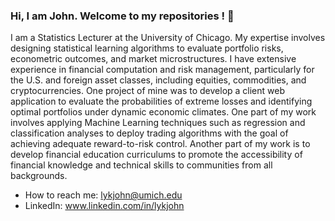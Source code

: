### Hi, I am John. Welcome to my repositories ! 👋

I am a Statistics Lecturer at the University of Chicago. My expertise involves designing statistical learning algorithms to evaluate portfolio risks, econometric outcomes, and market microstructures. I have extensive experience in financial computation and risk management, particularly for the U.S. and foreign asset classes, including equities, commodities, and cryptocurrencies. One project of mine was to develop a client web application to evaluate the probabilities of extreme losses and identifying optimal portfolios under dynamic economic climates. One part of my work involves applying Machine Learning techniques such as regression and classification analyses to deploy trading algorithms with the goal of achieving adequate reward-to-risk control. Another part of my work is to develop financial education curriculums to promote the accessibility of financial knowledge and technical skills to communities from all backgrounds.

- How to reach me: lykjohn@umich.edu
- LinkedIn: www.linkedin.com/in/lykjohn
